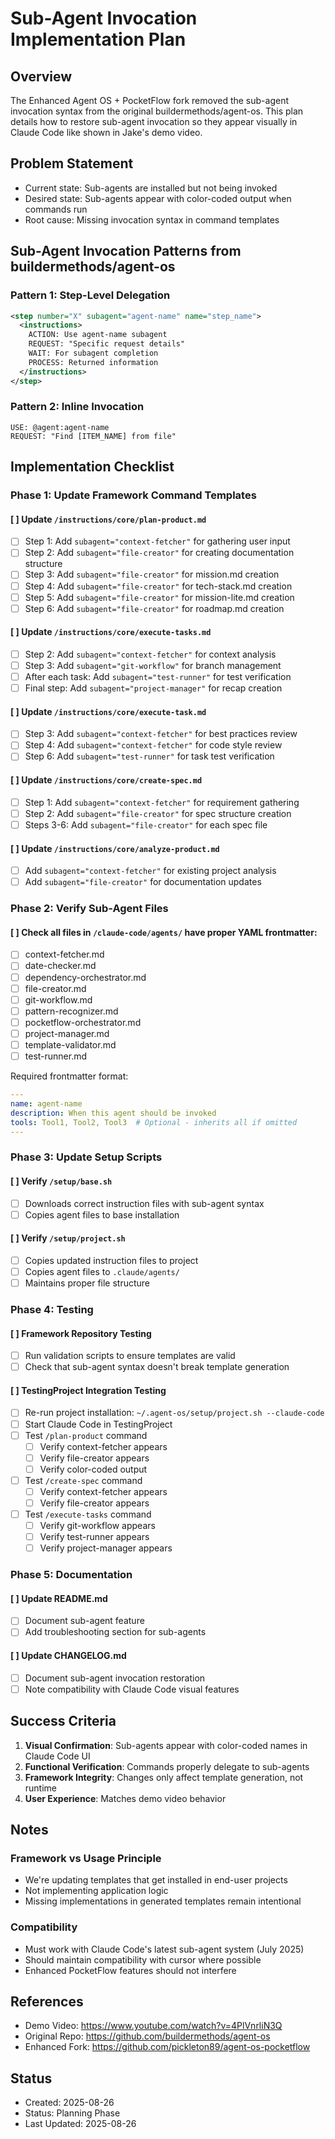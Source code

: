 # Sub-Agent Invocation Implementation Plan

## Overview
The Enhanced Agent OS + PocketFlow fork removed the sub-agent invocation syntax from the original buildermethods/agent-os. This plan details how to restore sub-agent invocation so they appear visually in Claude Code like shown in Jake's demo video.

## Problem Statement
- Current state: Sub-agents are installed but not being invoked
- Desired state: Sub-agents appear with color-coded output when commands run
- Root cause: Missing invocation syntax in command templates

## Sub-Agent Invocation Patterns from buildermethods/agent-os

### Pattern 1: Step-Level Delegation
```xml
<step number="X" subagent="agent-name" name="step_name">
  <instructions>
    ACTION: Use agent-name subagent
    REQUEST: "Specific request details"
    WAIT: For subagent completion
    PROCESS: Returned information
  </instructions>
</step>
```

### Pattern 2: Inline Invocation
```
USE: @agent:agent-name
REQUEST: "Find [ITEM_NAME] from file"
```

## Implementation Checklist

### Phase 1: Update Framework Command Templates

#### [ ] Update `/instructions/core/plan-product.md`
- [ ] Step 1: Add `subagent="context-fetcher"` for gathering user input
- [ ] Step 2: Add `subagent="file-creator"` for creating documentation structure  
- [ ] Step 3: Add `subagent="file-creator"` for mission.md creation
- [ ] Step 4: Add `subagent="file-creator"` for tech-stack.md creation
- [ ] Step 5: Add `subagent="file-creator"` for mission-lite.md creation
- [ ] Step 6: Add `subagent="file-creator"` for roadmap.md creation

#### [ ] Update `/instructions/core/execute-tasks.md`
- [ ] Step 2: Add `subagent="context-fetcher"` for context analysis
- [ ] Step 3: Add `subagent="git-workflow"` for branch management
- [ ] After each task: Add `subagent="test-runner"` for test verification
- [ ] Final step: Add `subagent="project-manager"` for recap creation

#### [ ] Update `/instructions/core/execute-task.md`
- [ ] Step 3: Add `subagent="context-fetcher"` for best practices review
- [ ] Step 4: Add `subagent="context-fetcher"` for code style review
- [ ] Step 6: Add `subagent="test-runner"` for task test verification

#### [ ] Update `/instructions/core/create-spec.md`
- [ ] Step 1: Add `subagent="context-fetcher"` for requirement gathering
- [ ] Step 2: Add `subagent="file-creator"` for spec structure creation
- [ ] Steps 3-6: Add `subagent="file-creator"` for each spec file

#### [ ] Update `/instructions/core/analyze-product.md`
- [ ] Add `subagent="context-fetcher"` for existing project analysis
- [ ] Add `subagent="file-creator"` for documentation updates

### Phase 2: Verify Sub-Agent Files

#### [ ] Check all files in `/claude-code/agents/` have proper YAML frontmatter:
- [ ] context-fetcher.md
- [ ] date-checker.md
- [ ] dependency-orchestrator.md
- [ ] file-creator.md
- [ ] git-workflow.md
- [ ] pattern-recognizer.md
- [ ] pocketflow-orchestrator.md
- [ ] project-manager.md
- [ ] template-validator.md
- [ ] test-runner.md

Required frontmatter format:
```yaml
---
name: agent-name
description: When this agent should be invoked
tools: Tool1, Tool2, Tool3  # Optional - inherits all if omitted
---
```

### Phase 3: Update Setup Scripts

#### [ ] Verify `/setup/base.sh`
- [ ] Downloads correct instruction files with sub-agent syntax
- [ ] Copies agent files to base installation

#### [ ] Verify `/setup/project.sh`
- [ ] Copies updated instruction files to project
- [ ] Copies agent files to `.claude/agents/`
- [ ] Maintains proper file structure

### Phase 4: Testing

#### [ ] Framework Repository Testing
- [ ] Run validation scripts to ensure templates are valid
- [ ] Check that sub-agent syntax doesn't break template generation

#### [ ] TestingProject Integration Testing
- [ ] Re-run project installation: `~/.agent-os/setup/project.sh --claude-code`
- [ ] Start Claude Code in TestingProject
- [ ] Test `/plan-product` command
  - [ ] Verify context-fetcher appears
  - [ ] Verify file-creator appears
  - [ ] Verify color-coded output
- [ ] Test `/create-spec` command
  - [ ] Verify context-fetcher appears
  - [ ] Verify file-creator appears
- [ ] Test `/execute-tasks` command
  - [ ] Verify git-workflow appears
  - [ ] Verify test-runner appears
  - [ ] Verify project-manager appears

### Phase 5: Documentation

#### [ ] Update README.md
- [ ] Document sub-agent feature
- [ ] Add troubleshooting section for sub-agents

#### [ ] Update CHANGELOG.md
- [ ] Document sub-agent invocation restoration
- [ ] Note compatibility with Claude Code visual features

## Success Criteria

1. **Visual Confirmation**: Sub-agents appear with color-coded names in Claude Code UI
2. **Functional Verification**: Commands properly delegate to sub-agents
3. **Framework Integrity**: Changes only affect template generation, not runtime
4. **User Experience**: Matches demo video behavior

## Notes

### Framework vs Usage Principle
- We're updating templates that get installed in end-user projects
- Not implementing application logic
- Missing implementations in generated templates remain intentional

### Compatibility
- Must work with Claude Code's latest sub-agent system (July 2025)
- Should maintain compatibility with cursor where possible
- Enhanced PocketFlow features should not interfere

## References
- Demo Video: https://www.youtube.com/watch?v=4PlVnrliN3Q
- Original Repo: https://github.com/buildermethods/agent-os
- Enhanced Fork: https://github.com/pickleton89/agent-os-pocketflow

## Status
- Created: 2025-08-26
- Status: Planning Phase
- Last Updated: 2025-08-26
